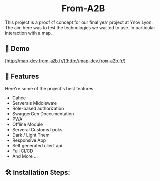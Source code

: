 <h1 align="center" id="title">From-A2B</h1>

<p id="description">This project is a proof of concept for our final year project at Ynov Lyon. The aim here was to test the technologies we wanted to use. In particular interaction with a map.</p>

<h2>🚀 Demo</h2>

[http://map-dev.from-a2b.fr/](http://map-dev.from-a2b.fr/)

  
  
<h2>🧐 Features</h2>

Here're some of the project's best features:

*   Cahce
*   Serverals Middleware
*   Role-based authorization
*   SwaggerGen Doccumentation
*   PWA
*   Offline Module
*   Serveral Customs hooks
*   Dark / Light Them
*   Responsive App
*   Self generated client api
*   Full CI/CD
*   And More ...

<h2>🛠️ Installation Steps:</h2>
